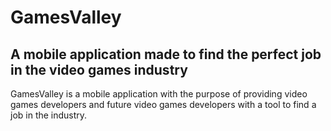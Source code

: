 # GamesValley
## A mobile application made to find the perfect job in the video games industry
GamesValley is a mobile application with the purpose of providing video games developers and future video games developers with a tool to find a job in the industry.
